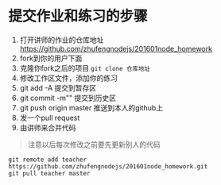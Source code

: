 # 提交作业和练习的步骤
1. 打开讲师的作业的仓库地址
https://github.com/zhufengnodejs/201601node_homework
2. fork到你的用户下面
3. 克隆你fork之后的项目
```git clone 仓库地址```
4. 修改工作区文件，添加你的练习
5. git add -A  提交到暂存区
6. git commit -m"" 提交到历史区
7. git push origin master 推送到本人的github上
8. 发一个pull request
9. 由讲师来合并代码


> 注意以后每次修改之前要先更新别人的代码
```
git remote add teacher https://github.com/zhufengnodejs/201601node_homework.git
git pull teacher master 
```
